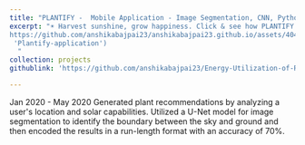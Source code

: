 ```yaml
---
title: "PLANTIFY -  Mobile Application - Image Segmentation, CNN, Python"
excerpt: "☀️ Harvest sunshine, grow happiness. Click & see how PLANTIFY makes rooftop farming fun!<br/>[![Alternate Text](/files/PlantifyImage.png)](
https://github.com/anshikabajpai23/anshikabajpai23.github.io/assets/40437600/bf1ca304-0fa0-4468-826a-8c6904cd7233
 'Plantify-application')
  "
collection: projects
githublink: 'https://github.com/anshikabajpai23/Energy-Utilization-of-Rooftops-In-Urban-Areas'

---
```


Jan 2020 - May 2020
Generated plant recommendations by analyzing a user's location and solar capabilities.
Utilized a U-Net model for image segmentation to identify the boundary between the sky and ground and then encoded the results in a run-length format with an accuracy of 70%.

